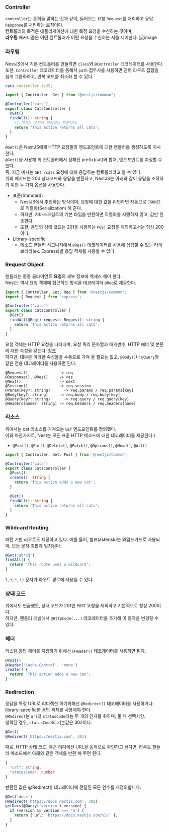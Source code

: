 ### Controller
`controller`는 흔히들 말하는 것과 같이, 들어오는 요청 `Request`를 처리하고 응답 `Response`를 처리하는 로직이다.\
컨트롤러의 목적은 애플리케이션에 대한 특정 요청을 수신하는 것이며, \
**라우팅** 매커니즘은 어떤 컨트롤러가 어떤 요청을 수신하는 지를 제어한다.
![image](https://user-images.githubusercontent.com/58246682/147237740-0a751d99-bd45-442c-9393-c1fba3f8a0cb.png)


### 라우팅
NestJS에서 기본 컨트롤러를 만들려면 `class`와 `@Controller` 데코레이터를 사용한다.\
또한, `Controller` 데코레이터를 통해서 `path` 접두사를 사용하면 관련 라우트 집합을 쉽게 그룹화하고, 반복 코드를 최소화 할 수 있다.
```typescript
cats.controller.tsJS;

import { Controller, Get } from "@nestjs/common";

@Controller("cats")
export class CatsController {
  @Get()
  findAll(): string {
    // 여기는 유저가 정의하는 부분이다.
    return "This action returns all cats";
  }
}
```

`@Get()`은 NestJS에게 HTTP 요청들의 엔드포인트에 대한 핸들러를 생성하도록 지시한다.\
`@Get()`을 사용해 위 컨트롤러에서 정해진 prefix(cat)와 합쳐, 엔드포인트를 지정할 수 있다.\
즉, 지금 예시는 `GET /cats` 요청에 대해 응답하는 컨트롤러라고 볼 수 있다.\
위의 메서드는 200 상태코드와 응답을 반환하고, NestJS는 아래와 같이 응답을 조작하기 위한 두 가지 옵션을 사용한다.
* 표준(Standard)
  * NestJS에서 추천하는 방식이며, 요청에 대한 값을 리턴하면 자동으로 `JSON`으로 직렬화(Serialization) 해 준다.
  * 하지만, 자바스크립트의 기본 타입을 반환하면 직렬화를 시행하지 않고, 값만 전송한다.
  * 또한, 응답의 상태 코드는 201을 사용하는 `POST` 요청을 제외하고서는 항상 200이다. 
* Library-specific
  * 메소드 핸들러 시그니처에서 `@Res()` 데코레이터를 사용해 삽입할 수 있는 라이브러리(ex. Express)별 응답 객체를 사용할 수 있다.

### Request Object
핸들러는 종종 클라이언트 **요청**의 세부 정보에 엑세스 해야 한다.\
Nest는 역시 요청 객체에 접근하는 방식을 데코레이터 `@Req`로 제공한다.
```typescript
import { Controller, Get, Req } from '@nestjs/common';
import { Request } from 'express';

@Controller('cats')
export class CatsController {
  @Get()
  findAll(@Req() request: Request): string {
    return 'This action returns all cats';
  }
}
```
요청 객체는 HTTP 요청을 나타내며, 요청 쿼리 문자열과 매개변수, HTTP 헤더 및 본문에 대한 속성을 갖는다. [참조](https://expressjs.com/en/api.html#req)\
하지만, 대부분 이러한 속성들을 수동으로 가져 올 필요는 없고, `@Body()`나 `@Query`와 같은 전용 데코레이터를 사용하면 된다.
```
@Request()	            -> req
@Response(), @Res()	    -> res    
@Next()	                -> next
@Session()	            -> req.session
@Param(key?: string)	  -> req.params / req.params[key]
@Body(key?: string)	    -> req.body / req.body[key]
@Query(key?: string)	  -> req.query / req.query[key]
@Headers(name?: string)	-> req.headers / req.headers[name]
```

### 리소스
위에서는 cat 리소스를 가져오는 `GET` 엔드포인트를 정의했다. \
이와 마찬가지로, Nest는 모든 표준 HTTP 메소드에 대한 데코레이터를 제공한다.\
* `@Post()`, `@Put()`, `@Delete()`, `@Patch()`, `@Options()`, `@Head()`, `@All()`
```typescript
import { Controller, Get, Post } from '@nestjs/common';

@Controller('cats')
export class CatsController {
  @Post()
  create(): string {
    return 'This action adds a new cat';
  }

  @Get()
  findAll(): string {
    return 'This action returns all cats';
  }
}
```

### Wildcard Routing
패턴 기반 라우트도 제공하고 있다. 예를 들어, 별표(asterisk)는 와일드카드로 사용되며, 모든 문자 조합과 일치된다.
```typescript
@Get('ab*cd')
findAll() {
  return 'This route uses a wildcard';
}
```
`?`, `+`, `*`, `()` 문자가 라우트 경로에 사용될 수 있다.

### 상태 코드
위에서도 언급했듯, 상태 코드가 201인 `POST` 요청을 제외하고 기본적으로 항상 200이다.\
하지만, 핸들러 레벨에서 `@HttpCode(...)` 데코레이터를 추가해 이 동작을 변경할 수 있다.

### 헤더
커스텀 응답 헤더를 지정하기 위해선 `@Header()` 데코레이터를 사용하면 된다.
```typescript
@Post()
@Header('Cache-Control', 'none')
create() {
  return 'This action adds a new cat';
}
```

### Redirection
응답을 특정 URL로 리디렉션 하기위해선 `@Redirect()` 데코레이터를 사용하거나, library-specific한 응답 객체를 사용해야 한다.\
`@Redirect`는 `url`과 `statusCode`라는 두 개의 인자를 취하며, 둘 다 선택사항.\
생략된 경우, `statusCode`의 기본값은 302이다.
```typescript
@Get()
@Redirect('https://nestjs.com', 301)
```
때로, HTTP 상태 코드, 혹은 리디렉션 URL을 동적으로 확인하고 싶다면, 라우트 핸들러 메소드에서 아래와 같은 객체를 반환 해 주면 된다.
```typescript
{
  "url": string,
  "statusCode": number
}
```
반환된 값은 @Redirect() 데코레이터에 전달된 모든 인수를 재정의합니다.
```typescript
@Get('docs')
@Redirect('https://docs.nestjs.com', 302)
getDocs(@Query('version') version) {
  if (version && version === '5') {
    return { url: 'https://docs.nestjs.com/v5/' };
  }
}
````

